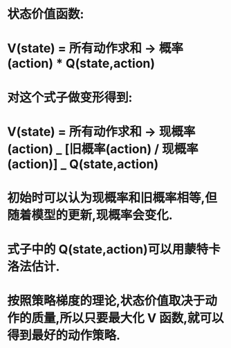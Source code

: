 # 状态价值函数:

# V(state) = 所有动作求和 -> 概率(action) \* Q(state,action)

# 对这个式子做变形得到:

# V(state) = 所有动作求和 -> 现概率(action) _ [旧概率(action) / 现概率(action)] _ Q(state,action)

# 初始时可以认为现概率和旧概率相等,但随着模型的更新,现概率会变化.

# 式子中的 Q(state,action)可以用蒙特卡洛法估计.

# 按照策略梯度的理论,状态价值取决于动作的质量,所以只要最大化 V 函数,就可以得到最好的动作策略.
